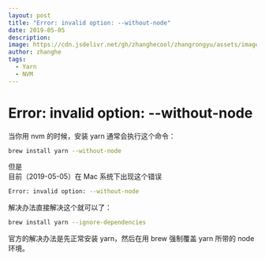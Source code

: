 ```yaml
---
layout: post
title: "Error: invalid option: --without-node"
date: 2019-05-05
description:
image: https://cdn.jsdelivr.net/gh/zhanghecool/zhangrongyu/assets/images/default.jpg
author: zhanghe
tags:
  - Yarn
  - NVM
---
```


# Error: invalid option: --without-node

当你用 nvm 的时候，安装 yarn 通常会执行这个命令：

```bash
brew install yarn --without-node
```

但是  
目前（2019-05-05）在 Mac 系统下出现这个错误

```bash
Error: invalid option: --without-node
```

解决办法直接解决这个就可以了：

```bash
brew install yarn --ignore-dependencies
```

官方的解决办法是先正常安装 yarn，然后在用 brew 强制覆盖 yarn 所带的 node 环境。
